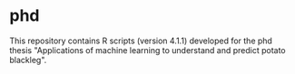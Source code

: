 # phd
This repository contains R scripts (version 4.1.1) developed for the phd thesis "Applications of machine learning to understand and predict potato blackleg".
